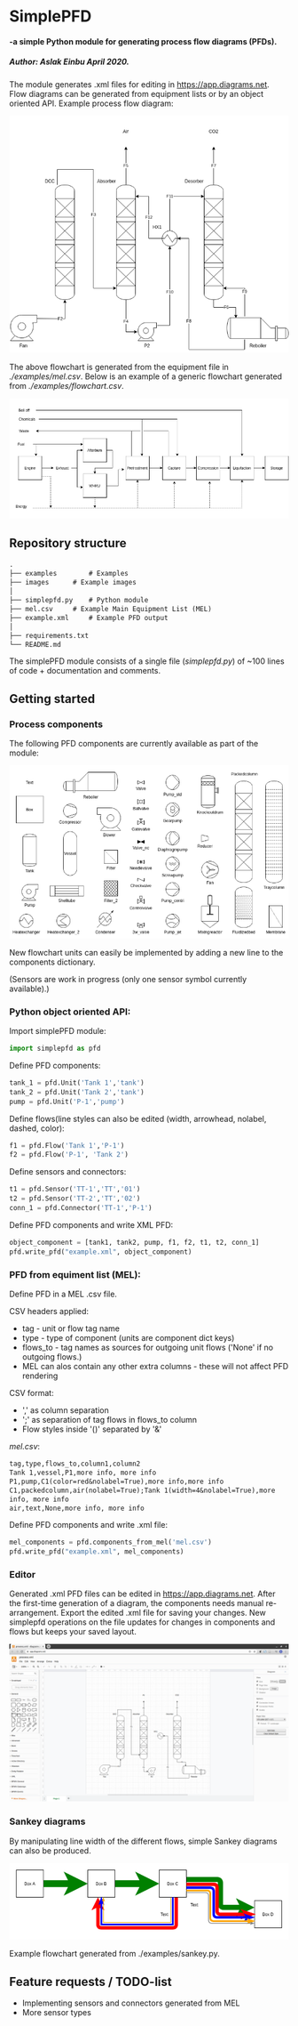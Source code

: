 # SimplePFD
#### -a simple Python module for generating process flow diagrams (PFDs).

##### Author: Aslak Einbu April 2020.

The module generates .xml files for editing in https://app.diagrams.net.
Flow diagrams can be generated from equipment lists or by an object oriented API.
Example process flow diagram:

![P&ID](./images/process.png "Process flow diagram example")


The above flowchart is generated from the equipment file in *./examples/mel.csv*.
Below is an example of a generic flowchart generated from *./examples/flowchart.csv*.

![Flowchart](./images/flowchart.png "Flowchart example")


## Repository structure
```
.
├── examples		# Examples
├── images		# Example images
│ 
├── simplepfd.py	# Python module
├── mel.csv		# Example Main Equipment List (MEL)
├── example.xml		# Example PFD output
│ 
├── requirements.txt
└── README.md 

```
The simplePFD module consists of a single file (*simplepfd.py*) 
of ~100 lines of code + documentation and comments. 

## Getting started

### Process components

The following PFD components are currently available as part of the module:

![Flowchart](./images/components.png "Flowchart components")

New flowchart units can easily be implemented by adding a new line 
to the components dictionary.

(Sensors are work in progress (only one sensor symbol currently available).)


### Python object oriented API:
Import simplePFD module:
```python
import simplepfd as pfd
```

Define PFD components:
```python
tank_1 = pfd.Unit('Tank 1','tank')
tank_2 = pfd.Unit('Tank 2','tank')
pump = pfd.Unit('P-1','pump')
```

Define flows(line styles can also be edited (width, arrowhead, nolabel, dashed, color):
```python
f1 = pfd.Flow('Tank 1','P-1')
f2 = pfd.Flow('P-1', 'Tank 2')
```

Define sensors and connectors:
```python
t1 = pfd.Sensor('TT-1','TT','01')
t2 = pfd.Sensor('TT-2','TT','02')
conn_1 = pfd.Connector('TT-1','P-1')
```

Define PFD components and write XML PFD:
```python
object_component = [tank1, tank2, pump, f1, f2, t1, t2, conn_1]
pfd.write_pfd("example.xml", object_component)
```

### PFD from equiment list (MEL):

Define PFD in a MEL .csv file.

CSV headers applied:
- tag - unit or flow tag name
- type - type of component (units are component dict keys)
- flows_to - tag names as sources for outgoing unit flows ('None' if no outgoing flows.)
- MEL can alos contain any other extra columns - these will not affect PFD rendering

CSV format:
- ',' as column separation
- ';' as separation of tag flows in flows_to column
- Flow styles inside '()' separated by '&'


*mel.csv*:
```
tag,type,flows_to,column1,column2
Tank 1,vessel,P1,more info, more info
P1,pump,C1(color=red&nolabel=True),more info,more info
C1,packedcolumn,air(nolabel=True);Tank 1(width=4&nolabel=True),more info, more info
air,text,None,more info, more info
```

Define PFD components and write .xml file:

```python
mel_components = pfd.components_from_mel('mel.csv')
pfd.write_pfd("example.xml", mel_components)
```

### Editor
Generated .xml PFD files can be edited in https://app.diagrams.net.
After the first-time generation of a diagram, the components needs manual re-arrangement.
Export the edited .xml file for saving your changes. 
New simplepfd operations on the file updates for changes in components and flows but keeps your saved layout.

![editor](./images/screenshot.png "app.diagrams.net")


### Sankey diagrams

By manipulating line width of the different flows, simple Sankey diagrams can also be produced.

![Sankey](./images/sankey.png "Sankey diagram features")

Example flowchart generated from ./examples/sankey.py.



## Feature requests / TODO-list

- Implementing sensors and connectors generated from MEL
- More sensor types
